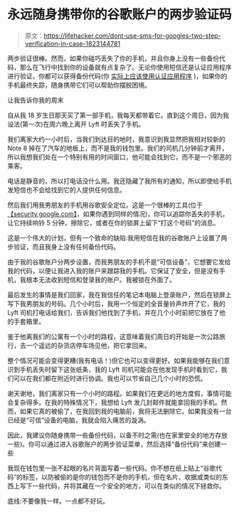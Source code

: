 # 永远随身携带你的谷歌账户的两步验证码

> 原文：<https://lifehacker.com/dont-use-sms-for-googles-two-step-verification-in-case-1823144781>

两步验证很棒。然而，如果你碰巧丢失了你的手机，并且你身上没有一些备份代码，那么在飞行中找到你的设备就有点复杂了。无论你使用短信还是认证应用程序进行验证，你都可以获得备份代码(你 [实际上应该使用认证应用程序](https://lifehacker.com/add-a-pin-to-your-smartphone-account-1822852279) )，如果你的手机最终失踪，随身携带它们可以帮助你摆脱困境。



让我告诉你我的周末

自从我 18 岁生日那天买了第一部手机，我每天都带着它。直到这个周日，因为我设法(第一次)在周六晚上离开 Lyft 时丢失了手机。

我们离家大约一小时后，当我们到达目的地时，我意识到我显然把我相对较新的 Note 8 掉在了汽车的地板上，而不是我的钱包里。我们的司机几分钟前才离开，所以我想我们处在一个特别有用的时间窗口，他可能会找到它，而不是一个邪恶的乘客。

电话是静音的，所以打电话没什么用。我还隐藏了我所有的通知，所以即使给手机发短信也不会给找到它的人提供任何信息。

然后我们用我男朋友的手机用谷歌安全定位。这是一个很棒的工具(位于[【security.google.com】](http://security.google.com)，如果你遇到同样的情况)，你可以追踪你丢失的手机，让它持续响铃 5 分钟，擦除它，或者在你的锁屏上留下“打这个号码”的消息。

这是一个伟大的计划，但有一个致命的缺陷:我用短信在我的谷歌账户上设置了两步验证，而且我身上没有任何备份代码。

由于我的谷歌账户分两步设置，而我男朋友的手机不是“可信设备”，它想要它发给我的代码，以便让我进入我的账户来跟踪我的手机。它保证了安全，但是没有手机，我根本无法收到短信和登录我的账户。我被锁在外面了。

最后发生的事情是我们回家，我在我信任的笔记本电脑上登录账户，然后在锁屏上写下我男朋友的号码。几个小时后，我用一个恒定的全音量铃声炸开了它，我的 Lyft 司机打电话给我们，告诉我们他找到了手机，并在几个小时前把它放在了他的手套箱里。

鉴于他离我们的公寓有一个小时的路程，这意味着我们周日的开始是一次公路旅行，去一个遥远的杂货店停车场见他，把它拿回来。

整个情况可能会变得更糟(我有电话！)但它也可以变得更好。如果我能够在我们意识到手机丢失时留下这张纸条，我的 Lyft 司机可能会在他发现手机时看到它，我们可以在我们都在附近时进行协调。我也可以节省自己几个小时的恐慌。

谢天谢地，我们离家只有一个小时的路程。如果我们在更远的地方度假，事情可能会复杂得多。在我的特殊情况下，我想给 Lyft 发几封邮件就能拿回我的手机。然而，如果它真的被偷了，在我回到我的电脑前，我将无法删除它。如果我没有一台已经是“可信”设备的电脑，我就会陷入痛苦的漩涡。

因此，我建议你随身携带一些备份代码，以备不时之需(也在家里安全的地方存放一些)。你可以通过进入谷歌账户的两步验证菜单，然后选择“备份代码”来创建一些

我现在钱包里一张不起眼的名片背面写着一些代码。你不想在纸上贴上“谷歌代码”的标签，以防被偷的是你的钱包而不是你的手机，但在名片、收据或类似的东西上写下一些代码，并将其藏在一个安全的地方，可以在类似的情况下拯救你。

底线:不要像我一样。一点都不好玩。